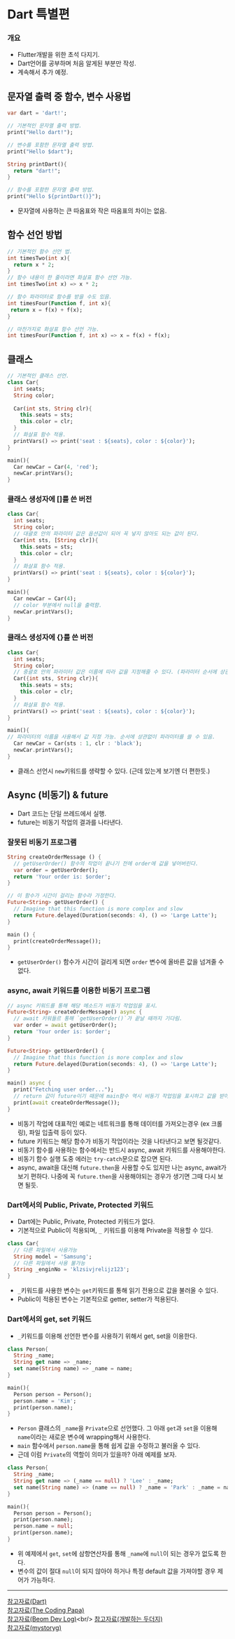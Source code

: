 # Dart 특별편
### 개요
- Flutter개발을 위한 초석 다지기.
- Dart언어를 공부하며 처음 알게된 부분만 작성.
- 계속해서 추가 예정.

## 문자열 출력 중 함수, 변수 사용법
```dart
var dart = 'dart!';

// 기본적인 문자열 출력 방법.
print("Hello dart!");

// 변수를 포함한 문자열 출력 방법.
print("Hello $dart");

String printDart(){
  return "dart!";
}

// 함수를 포함한 문자열 출력 방법.
print("Hello ${printDart()}");
```
- 문자열에 사용하는 큰 따옴표와 작은 따옴표의 차이는 없음.

## 함수 선언 방법
```dart
// 기본적인 함수 선언 법.
int timesTwo(int x){
  return x * 2;
}
// 함수 내용이 한 줄이라면 화살표 함수 선언 가능.
int timesTwo(int x) => x * 2;

// 함수 파라미터로 함수를 받을 수도 있음.
int timesFour(Function f, int x){
 return x = f(x) + f(x);
}

// 마찬가지로 화살표 함수 선언 가능.
int timesFour(Function f, int x) => x = f(x) + f(x);
```

## 클래스
```dart
// 기본적인 클래스 선언.
class Car{
  int seats;
  String color;
  
  Car(int sts, String clr){
    this.seats = sts;
    this.color = clr;
  }
  // 화살표 함수 적용.
  printVars() => print('seat : ${seats}, color : ${color}');
}

main(){
  Car newCar = Car(4, 'red');
  newCar.printVars();
}
```
### 클래스 생성자에 []를 쓴 버전
```dart
class Car{
  int seats;
  String color;
  // 대괄호 안의 파라미터 값은 옵션값이 되어 꼭 넣지 않아도 되는 값이 된다.
  Car(int sts, [String clr]){
    this.seats = sts;
    this.color = clr;
  }
  // 화살표 함수 적용.
  printVars() => print('seat : ${seats}, color : ${color}');
}

main(){
  Car newCar = Car(4);
  // color 부분에서 null을 출력함.
  newCar.printVars();
}
```
### 클래스 생성자에 {}를 쓴 버전
```dart
class Car{
  int seats;
  String color;
  // 중괄호 안의 파라미터 값은 이름에 따라 값을 지정해줄 수 있다. (파라미터 순서에 상관없이 초기화 가능.)
  Car({int sts, String clr}){
    this.seats = sts;
    this.color = clr;
  }
  // 화살표 함수 적용.
  printVars() => print('seat : ${seats}, color : ${color}');
}

main(){
// 파라미터의 이름을 사용해서 값 지정 가능. 순서에 상관없이 파라미터를 쓸 수 있음. 
  Car newCar = Car(sts : 1, clr : 'black');
  newCar.printVars();
}
```
- 클래스 선언시 `new`키워드를 생략할 수 있다. (근데 있는게 보기엔 더 편한듯.)

## Async (비동기) & future
- Dart 코드는 단일 쓰레드에서 실행.
- future는 비동기 작업의 결과를 나타낸다.

### 잘못된 비동기 프로그램
```dart
String createOrderMessage () {
  // getUserOrder() 함수의 작업이 끝나기 전에 order에 값을 넣어버린다.
  var order = getUserOrder();
  return 'Your order is: $order';
}

// 이 함수가 시간이 걸리는 함수라 가정한다.
Future<String> getUserOrder() {
  // Imagine that this function is more complex and slow
  return Future.delayed(Duration(seconds: 4), () => 'Large Latte');
}

main () {
  print(createOrderMessage());
}
```
- `getUserOrder()` 함수가 시간이 걸리게 되면 `order` 변수에 올바른 값을 넘겨줄 수 없다.

### async, await 키워드를 이용한 비동기 프로그램
```dart
// async 키워드를 통해 해당 메소드가 비동기 작업임을 표시.
Future<String> createOrderMessage() async {
  // await 키워들르 통해 `getUserOrder()`가 끝날 때까지 기다림.
  var order = await getUserOrder();
  return 'Your order is: $order';
}

Future<String> getUserOrder() {
  // Imagine that this function is more complex and slow
  return Future.delayed(Duration(seconds: 4), () => 'Large Latte');
}

main() async {
  print("Fetching user order...");
  // return 값이 future이기 때문에 main함수 역시 비동기 작업임을 표시하고 값을 받아 올 때까지 기다림.
  print(await createOrderMessage());
}
```
- 비동기 작업에 대표적인 예로는 네트워크를 통해 데이터를 가져오는경우 (ex 크롤링), 파일 입출력 등이 있다.
- future 키워드는 해당 함수가 비동기 작업이라는 것을 나타낸다고 보면 될것같다.
- 비동기 함수를 사용하는 함수에서는 반드시 async, await 키워드를 사용해야한다.
- 비동기 함수 실행 도중 에러는 `try-catch`문으로 잡으면 된다.
- async, await을 대신해 `future.then`을 사용할 수도 있지만 나는 async, await가 보기 편하다. 나중에 꼭 `future.then`을 사용해야되는 경우가 생기면 그때 다시 보면 될듯.

### Dart에서의 Public, Private, Protected 키워드
- Dart에는 Public, Private, Protected 키워드가 없다.
- 기본적으로 Public이 적용되며, `_` 키워드를 이용해 Private을 적용할 수 있다.
```dart
class Car{
  // 다른 파일에서 사용가능
  String model = 'Samsung';
  // 다른 파일에서 사용 불가능
  String _enginNo = 'klzsivjrelijz123';
}
```
- `_`키워드를 사용한 변수는 `get`키워드를 통해 읽기 전용으로 값을 불러올 수 있다.
- Public이 적용된 변수는 기본적으로 getter, setter가 적용된다.

### Dart에서의 get, set 키워드
- `_`키워드를 이용해 선언한 변수를 사용하기 위해서 get, set을 이용한다.
```dart
class Person{
  String _name;
  String get name => _name;
  set name(String name) => _name = name;
}

main(){
  Person person = Person();
  person.name = 'Kim';
  print(person.name);
}
```
- `Person` 클래스의 `_name`을 `Private`으로 선언했다. 그 아래 `get`과 `set`을 이용해 `name`이라는 새로운 변수에 wrapping해서 사용한다.
- `main` 함수에서 `person.name`을 통해 쉽게 값을 수정하고 불러올 수 있다.
- 근데 이럼 `Private`의 역할이 의미가 있을까? 아래 예제를 보자.

```dart
class Person{
  String _name;
  String get name => (_name == null) ? 'Lee' : _name;
  set name(String name) => (name == null) ? _name = 'Park' : _name = name;
}

main(){
  Person person = Person();
  print(person.name);
  person.name = null;
  print(person.name);
}
```
- 위 예제에서 `get`, `set`에 삼항연산자를 통해 `_name`에 `null`이 되는 경우가 없도록 한다.
- 변수의 값이 절대 `null`이 되지 않아야 하거나 특정 default 값을 가져야할 경우 제어가 가능하다.

---
[참고자료(Dart)](https://dart.dev/#try-dart)<br/>
[참고자료(The Coding Papa)](https://www.youtube.com/watch?v=nRsxWt3BWzM&list=PLwUg6hFuXV867frrnqlTeYkuItvgnlilO)<br/>
[참고자료(Beom Dev Log)](https://beomseok95.tistory.com/309#future%EB%9E%80_)<br/>
[참고자료(개발하는 두더지)](https://duzi077.tistory.com/294)<br/>
[참고자료(mystoryg)](https://brunch.co.kr/@mystoryg/127)
